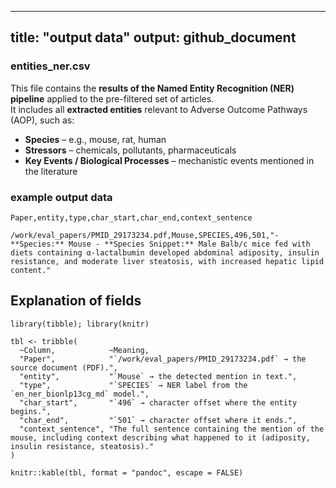 
---
title: "output data"
output: github_document
---


###  entities_ner.csv 

This file contains the **results of the Named Entity Recognition (NER) pipeline** applied to the pre-filtered set of articles.  
It includes all **extracted entities** relevant to Adverse Outcome Pathways (AOP), such as:

- **Species** – e.g., mouse, rat, human  
- **Stressors** – chemicals, pollutants, pharmaceuticals  
- **Key Events / Biological Processes** – mechanistic events mentioned in the literature


###  example output data

```csv
Paper,entity,type,char_start,char_end,context_sentence

/work/eval_papers/PMID_29173234.pdf,Mouse,SPECIES,496,501,"- **Species:** Mouse - **Species Snippet:** Male Balb/c mice fed with diets containing α-lactalbumin developed abdominal adiposity, insulin resistance, and moderate liver steatosis, with increased hepatic lipid content."

```

## Explanation of fields

```{r, echo=FALSE, message=FALSE, warning=FALSE}
library(tibble); library(knitr)

tbl <- tribble(
  ~Column,            ~Meaning,
  "Paper",            "`/work/eval_papers/PMID_29173234.pdf` → the source document (PDF).",
  "entity",           "`Mouse` → the detected mention in text.",
  "type",             "`SPECIES` → NER label from the `en_ner_bionlp13cg_md` model.",
  "char_start",       "`496` → character offset where the entity begins.",
  "char_end",         "`501` → character offset where it ends.",
  "context_sentence", "The full sentence containing the mention of the mouse, including context describing what happened to it (adiposity, insulin resistance, steatosis)."
)

knitr::kable(tbl, format = "pandoc", escape = FALSE)
```




